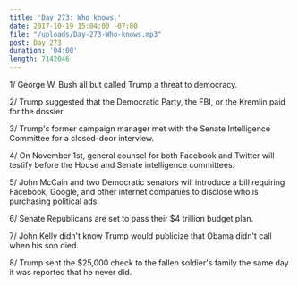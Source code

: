 ```yaml
---
title: 'Day 273: Who knows.'
date: 2017-10-19 15:04:00 -07:00
file: "/uploads/Day-273-Who-knows.mp3"
post: Day 273
duration: '04:00'
length: 7142046
---
```


1/ George W. Bush all but called Trump a threat to democracy.

2/ Trump suggested that the Democratic Party, the FBI, or the Kremlin paid for the dossier.

3/ Trump's former campaign manager met with the Senate Intelligence Committee for a closed-door interview.

4/ On November 1st, general counsel for both Facebook and Twitter will testify before the House and Senate intelligence committees.

5/ John McCain and two Democratic senators will introduce a bill requiring Facebook, Google, and other internet companies to disclose who is purchasing political ads.

6/ Senate Republicans are set to pass their $4 trillion budget plan.

7/ John Kelly didn't know Trump would publicize that Obama didn't call when his son died.

8/ Trump sent the $25,000 check to the fallen soldier's family the same day it was reported that he never did.